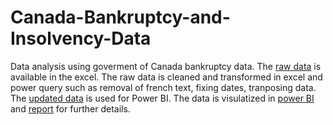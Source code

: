 # Canada-Bankruptcy-and-Insolvency-Data
Data analysis using goverment of Canada bankruptcy data.
The [raw  data](https://github.com/rsgilltc/Canada-Bankruptcy-and-Insolvency-Data/blob/main/monthly-insolvency-insolvabilite-mensuels_1987.xlsx) is available in the excel.
The raw data is cleaned and transformed in excel and power query such as removal of french text, fixing dates, tranposing data.
The [updated data](https://github.com/rsgilltc/Canada-Bankruptcy-and-Insolvency-Data/blob/main/README.md#:~:text=Transformed-,Data,-.xlsx) is used for Power BI.
The data is visulatized in [power BI](https://github.com/rsgilltc/Canada-Bankruptcy-and-Insolvency-Data/blob/main/Canada%20Bankruptcy%20and%20Insolvency%20Data.pdf) and [report](https://github.com/rsgilltc/Canada-Bankruptcy-and-Insolvency-Data/blob/main/Canada%20Bankruptcy%20and%20Insolvency%20Report.pdf) for further details.
